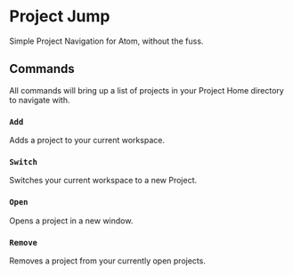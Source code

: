 # Project Jump

Simple Project Navigation for Atom, without the fuss.

## Commands

All commands will bring up a list of projects in your Project Home directory to
navigate with.

### `Add`

Adds a project to your current workspace.

### `Switch`

Switches your current workspace to a new Project.

### `Open`

Opens a project in a new window.

### `Remove`

Removes a project from your currently open projects.
